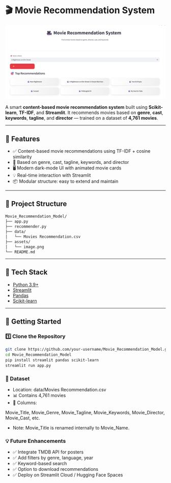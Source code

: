 # 🎬 Movie Recommendation System

![App UI](https://github.com/Vineetg2003/Movie_Recommendation_Model/blob/master/image.png)

A smart **content-based movie recommendation system** built using **Scikit-learn**, **TF-IDF**, and **Streamlit**. It recommends movies based on **genre**, **cast**, **keywords**, **tagline**, and **director** — trained on a dataset of **4,761 movies**.

---

## 🚀 Features

- ✅ Content-based movie recommendations using TF-IDF + cosine similarity
- 🎯 Based on genre, cast, tagline, keywords, and director
- 🖥️ Modern dark-mode UI with animated movie cards
- 💡 Real-time interaction with Streamlit
- 📦 Modular structure: easy to extend and maintain
---

## 📁 Project Structure

```text
Movie_Recommendation_Model/
├── app.py
├── recommender.py
├── data/
│   └── Movies Recommendation.csv
├── assets/
│   └── image.png
└── README.md
```

---

## 🧠 Tech Stack

- [Python 3.9+](https://www.python.org/)
- [Streamlit](https://streamlit.io/)
- [Pandas](https://pandas.pydata.org/)
- [Scikit-learn](https://scikit-learn.org/)

---

## 🔧 Getting Started

### 1️⃣ Clone the Repository

```bash
git clone https://github.com/your-username/Movie_Recommendation_Model.git
cd Movie_Recommendation_Model
pip install streamlit pandas scikit-learn
streamlit run app.py
```

### 📝 Dataset
- Location: data/Movies Recommendation.csv
- 📊 Contains 4,761 movies
- 🔹 Columns:

Movie_Title, Movie_Genre, Movie_Tagline, Movie_Keywords, Movie_Director, Movie_Cast, etc.

- Note: Movie_Title is renamed internally to Movie_Name.

### 💡 Future Enhancements

- ✅ Integrate TMDB API for posters
- ✅ Add filters by genre, language, year
- ✅ Keyword-based search
- ✅ Option to download recommendations
- ✅ Deploy on Streamlit Cloud / Hugging Face Spaces
